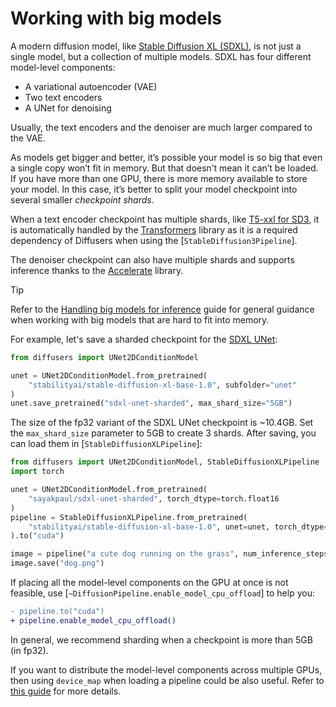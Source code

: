 <!--Copyright 2024 The HuggingFace Team. All rights reserved.

Licensed under the Apache License, Version 2.0 (the "License"); you may not use this file except in compliance with
the License. You may obtain a copy of the License at

http://www.apache.org/licenses/LICENSE-2.0

Unless required by applicable law or agreed to in writing, software distributed under the License is distributed on
an "AS IS" BASIS, WITHOUT WARRANTIES OR CONDITIONS OF ANY KIND, either express or implied. See the License for the
specific language governing permissions and limitations under the License.
-->

# Working with big models

A modern diffusion model, like [Stable Diffusion XL (SDXL)](../using-diffusers/sdxl), is not just a single model, but a collection of multiple models. SDXL has four different model-level components:

* A variational autoencoder (VAE)
* Two text encoders
* A UNet for denoising

Usually, the text encoders and the denoiser are much larger compared to the VAE. 

As models get bigger and better, it’s possible your model is so big that even a single copy won’t fit in memory. But that doesn’t mean it can’t be loaded. If you have more than one GPU, there is more memory available to store your model. In this case, it’s better to split your model checkpoint into several smaller *checkpoint shards*.

When a text encoder checkpoint has multiple shards, like [T5-xxl for SD3](https://huggingface.co/stabilityai/stable-diffusion-3-medium-diffusers/tree/main/text_encoder_3), it is automatically handled by the [Transformers](https://huggingface.co/docs/transformers/index) library as it is a required dependency of Diffusers when using the [`StableDiffusion3Pipeline`]. 

The denoiser checkpoint can also have multiple shards and supports inference thanks to the [Accelerate](https://huggingface.co/docs/accelerate/index) library. 

> [!TIP]
> Refer to the [Handling big models for inference](https://huggingface.co/docs/accelerate/main/en/concept_guides/big_model_inference) guide for general guidance when working with big models that are hard to fit into memory.

For example, let's save a sharded checkpoint for the [SDXL UNet](https://huggingface.co/stabilityai/stable-diffusion-xl-base-1.0/tree/main/unet):

```python
from diffusers import UNet2DConditionModel

unet = UNet2DConditionModel.from_pretrained(
    "stabilityai/stable-diffusion-xl-base-1.0", subfolder="unet"
)
unet.save_pretrained("sdxl-unet-sharded", max_shard_size="5GB")
```

The size of the fp32 variant of the SDXL UNet checkpoint is ~10.4GB. Set the `max_shard_size` parameter to 5GB to create 3 shards. After saving, you can load them in [`StableDiffusionXLPipeline`]:

```python
from diffusers import UNet2DConditionModel, StableDiffusionXLPipeline 
import torch

unet = UNet2DConditionModel.from_pretrained(
    "sayakpaul/sdxl-unet-sharded", torch_dtype=torch.float16
)
pipeline = StableDiffusionXLPipeline.from_pretrained(
    "stabilityai/stable-diffusion-xl-base-1.0", unet=unet, torch_dtype=torch.float16
).to("cuda")

image = pipeline("a cute dog running on the grass", num_inference_steps=30).images[0]
image.save("dog.png")
```

If placing all the model-level components on the GPU at once is not feasible, use [`~DiffusionPipeline.enable_model_cpu_offload`] to help you: 

```diff
- pipeline.to("cuda")
+ pipeline.enable_model_cpu_offload()
```


In general, we recommend sharding when a checkpoint is more than 5GB (in fp32). 

If you want to distribute the model-level components across multiple GPUs, then using `device_map` when loading a pipeline could be also useful. Refer to [this guide](../training/distributed_inference.md#distributed-inference-with-multiple-gpus) for more details.